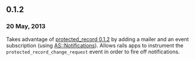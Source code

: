 ## 0.1.2
### 20 May, 2013

Takes advantage of [protected_record 0.1.2](https://github.com/rthbound/protected_record/blob/master/CHANGELOG.md#012) by adding a mailer and an event subscription (using [AS::Notifications](http://api.rubyonrails.org/classes/ActiveSupport/Notifications.html)). Allows rails apps to instrument the `protected_record_change_request` event in order to fire off notifications.

